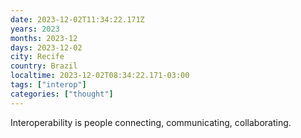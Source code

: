 ```yaml
---
date: 2023-12-02T11:34:22.171Z
years: 2023
months: 2023-12
days: 2023-12-02
city: Recife
country: Brazil
localtime: 2023-12-02T08:34:22.171-03:00
tags: ["interop"]
categories: ["thought"]
---
```

Interoperability is people connecting, communicating, collaborating.
